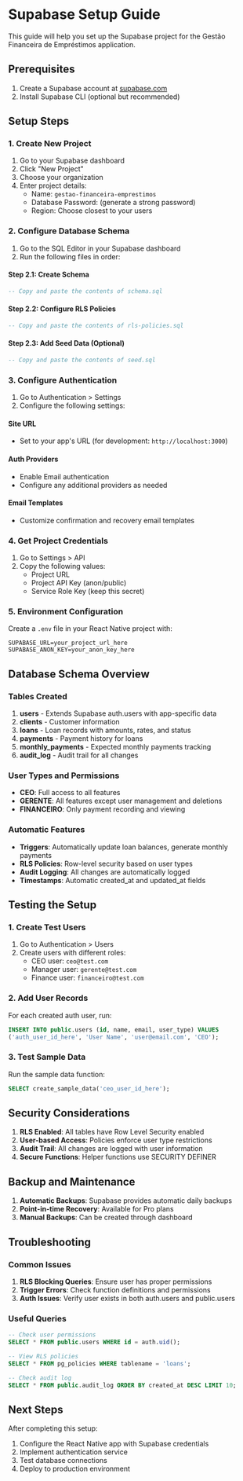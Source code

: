 # Supabase Setup Guide

This guide will help you set up the Supabase project for the Gestão Financeira de Empréstimos application.

## Prerequisites

1. Create a Supabase account at [supabase.com](https://supabase.com)
2. Install Supabase CLI (optional but recommended)

## Setup Steps

### 1. Create New Project

1. Go to your Supabase dashboard
2. Click "New Project"
3. Choose your organization
4. Enter project details:
   - Name: `gestao-financeira-emprestimos`
   - Database Password: (generate a strong password)
   - Region: Choose closest to your users

### 2. Configure Database Schema

1. Go to the SQL Editor in your Supabase dashboard
2. Run the following files in order:

#### Step 2.1: Create Schema
```sql
-- Copy and paste the contents of schema.sql
```

#### Step 2.2: Configure RLS Policies
```sql
-- Copy and paste the contents of rls-policies.sql
```

#### Step 2.3: Add Seed Data (Optional)
```sql
-- Copy and paste the contents of seed.sql
```

### 3. Configure Authentication

1. Go to Authentication > Settings
2. Configure the following settings:

#### Site URL
- Set to your app's URL (for development: `http://localhost:3000`)

#### Auth Providers
- Enable Email authentication
- Configure any additional providers as needed

#### Email Templates
- Customize confirmation and recovery email templates

### 4. Get Project Credentials

1. Go to Settings > API
2. Copy the following values:
   - Project URL
   - Project API Key (anon/public)
   - Service Role Key (keep this secret)

### 5. Environment Configuration

Create a `.env` file in your React Native project with:

```env
SUPABASE_URL=your_project_url_here
SUPABASE_ANON_KEY=your_anon_key_here
```

## Database Schema Overview

### Tables Created

1. **users** - Extends Supabase auth.users with app-specific data
2. **clients** - Customer information
3. **loans** - Loan records with amounts, rates, and status
4. **payments** - Payment history for loans
5. **monthly_payments** - Expected monthly payments tracking
6. **audit_log** - Audit trail for all changes

### User Types and Permissions

- **CEO**: Full access to all features
- **GERENTE**: All features except user management and deletions
- **FINANCEIRO**: Only payment recording and viewing

### Automatic Features

- **Triggers**: Automatically update loan balances, generate monthly payments
- **RLS Policies**: Row-level security based on user types
- **Audit Logging**: All changes are automatically logged
- **Timestamps**: Automatic created_at and updated_at fields

## Testing the Setup

### 1. Create Test Users

1. Go to Authentication > Users
2. Create users with different roles:
   - CEO user: `ceo@test.com`
   - Manager user: `gerente@test.com`
   - Finance user: `financeiro@test.com`

### 2. Add User Records

For each created auth user, run:

```sql
INSERT INTO public.users (id, name, email, user_type) VALUES
('auth_user_id_here', 'User Name', 'user@email.com', 'CEO');
```

### 3. Test Sample Data

Run the sample data function:

```sql
SELECT create_sample_data('ceo_user_id_here');
```

## Security Considerations

1. **RLS Enabled**: All tables have Row Level Security enabled
2. **User-based Access**: Policies enforce user type restrictions
3. **Audit Trail**: All changes are logged with user information
4. **Secure Functions**: Helper functions use SECURITY DEFINER

## Backup and Maintenance

1. **Automatic Backups**: Supabase provides automatic daily backups
2. **Point-in-time Recovery**: Available for Pro plans
3. **Manual Backups**: Can be created through dashboard

## Troubleshooting

### Common Issues

1. **RLS Blocking Queries**: Ensure user has proper permissions
2. **Trigger Errors**: Check function definitions and permissions
3. **Auth Issues**: Verify user exists in both auth.users and public.users

### Useful Queries

```sql
-- Check user permissions
SELECT * FROM public.users WHERE id = auth.uid();

-- View RLS policies
SELECT * FROM pg_policies WHERE tablename = 'loans';

-- Check audit log
SELECT * FROM public.audit_log ORDER BY created_at DESC LIMIT 10;
```

## Next Steps

After completing this setup:

1. Configure the React Native app with Supabase credentials
2. Implement authentication service
3. Test database connections
4. Deploy to production environment